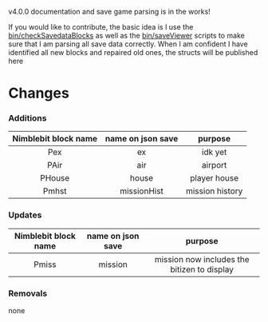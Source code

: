 v4.0.0 documentation and save game parsing is in the works!

If you would like to contribute, the basic idea is I use the [bin/checkSavedataBlocks](../../../bin/checkSavedataBlocks.js) as well as the [bin/saveViewer](../../../bin/saveViewer.js) scripts to make sure that I am parsing all save data correctly. When I am confident I have identified all new blocks and repaired old ones, the structs will be published here

# Changes

### Additions

| Nimblebit block name | name on json save |     purpose     |
| :------------------: | :---------------: | :-------------: |
|         Pex          |        ex         |     idk yet     |
|         PAir         |        air        |     airport     |
|        PHouse        |       house       |  player house   |
|        Pmhst         |    missionHist    | mission history |

### Updates

| Nimblebit block name | name on json save |                   purpose                   |
| :------------------: | :---------------: | :-----------------------------------------: |
|        Pmiss         |      mission      | mission now includes the bitizen to display |

### Removals

none
